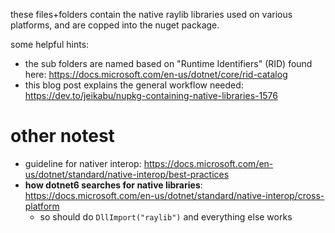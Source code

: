 these files+folders contain the native raylib libraries used on various platforms, and are copped into the nuget package.

some helpful hints:

- the sub folders are named based on "Runtime Identifiers" (RID) found here: https://docs.microsoft.com/en-us/dotnet/core/rid-catalog
- this blog post explains the general workflow needed: https://dev.to/jeikabu/nupkg-containing-native-libraries-1576

# other notest

- guideline for nativer interop: https://docs.microsoft.com/en-us/dotnet/standard/native-interop/best-practices
- **how dotnet6 searches for native libraries**: https://docs.microsoft.com/en-us/dotnet/standard/native-interop/cross-platform
  - so should do `DllImport("raylib")` and everything else works
